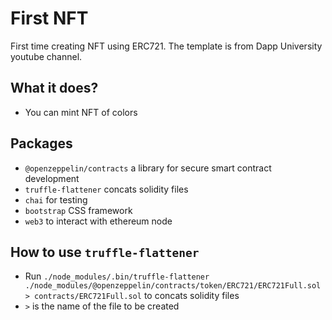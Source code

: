 # First NFT
First time creating NFT using ERC721. The template is from Dapp University youtube channel.

## What it does?
- You can mint NFT of colors

## Packages
- `@openzeppelin/contracts` a library for secure smart contract development
- `truffle-flattener` concats solidity files
- `chai` for testing
- `bootstrap` CSS framework
- `web3` to interact with ethereum node

## How to use `truffle-flattener`
- Run `./node_modules/.bin/truffle-flattener ./node_modules/@openzeppelin/contracts/token/ERC721/ERC721Full.sol > contracts/ERC721Full.sol` to concats solidity files
- `>` is the name of the file to be created